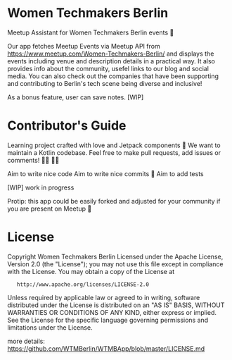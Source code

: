 # Women Techmakers Berlin

Meetup Assistant for Women Techmakers Berlin events :robot: 

Our app fetches Meetup Events via Meetup API from https://www.meetup.com/Women-Techmakers-Berlin/ and displays the events including venue and description details in a practical way. It also provides info about the community, usefel links to our blog and social media. 
You can also check out the companies that have been supporting and contributing to Berlin's tech scene being diverse and inclusive!

As a bonus feature, user can save notes. [WIP]

# Contributor's Guide

Learning project crafted with love and Jetpack components :rocket:
We want to maintain a Kotlin codebase. Feel free to make pull requests, add issues or comments! 👨‍💻 👩‍💻

Aim to write nice code
Aim to write nice commits :tulip:
Aim to add tests

[WIP] work in progress 

Protip: this app could be easily forked and adjusted for your community if you are present on Meetup :octopus:

# License

   Copyright Women Techmakers Berlin Licensed under the Apache License, Version 2.0 (the "License");
   you may not use this file except in compliance with the License.
   You may obtain a copy of the License at

       http://www.apache.org/licenses/LICENSE-2.0

   Unless required by applicable law or agreed to in writing, software
   distributed under the License is distributed on an "AS IS" BASIS,
   WITHOUT WARRANTIES OR CONDITIONS OF ANY KIND, either express or implied.
   See the License for the specific language governing permissions and
   limitations under the License.
   
   more details: https://github.com/WTMBerlin/WTMBApp/blob/master/LICENSE.md
